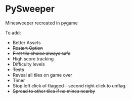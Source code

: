 # PySweeper

Minesweeper recreated in pygame

To add:

- Better Assets
- ~~Restart Option~~
- ~~First tile choice always safe~~
- High score tracking
- Difficulty levels
- ~~Tests~~
- Reveal all tiles on game over
- Timer
- ~~Stop left click of flagged - second right click to unflag.~~
- ~~Spread to other tiles if no mines nearby~~
